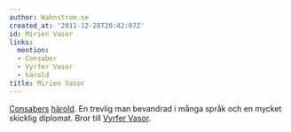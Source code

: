 ```yaml
---
author: Wahnstrom.se
created_at: '2011-12-28T20:42:07Z'
id: Mirien Vasor
links:
  mention:
  - Consaber
  - Vyrfer Vasor
  - härold
title: Mirien Vasor
---
```


[Consabers][] [härold]. En trevlig man bevandrad i många språk och en mycket skicklig diplomat. Bror
till [Vyrfer Vasor].

  [Consabers]: Consaber
  [härold]: härold
  [Vyrfer Vasor]: Vyrfer_Vasor
